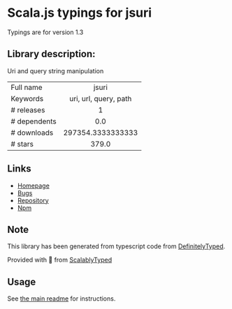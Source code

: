 
# Scala.js typings for jsuri

Typings are for version 1.3

## Library description:
Uri and query string manipulation

|                    |                 |
| ------------------ | :-------------: |
| Full name          | jsuri |
| Keywords           | uri, url, query, path |
| # releases         | 1 |
| # dependents       | 0.0 |
| # downloads        | 297354.3333333333 |
| # stars            | 379.0 |

## Links
- [Homepage](https://github.com/derek-watson/jsUri)
- [Bugs](https://github.com/derek-watson/jsUri/issues)
- [Repository](https://github.com/derek-watson/jsUri)
- [Npm](https://www.npmjs.com/package/jsuri)
    


## Note
This library has been generated from typescript code from [DefinitelyTyped](https://definitelytyped.org).

Provided with :purple_heart: from [ScalablyTyped](https://github.com/oyvindberg/ScalablyTyped)

## Usage
See [the main readme](../../readme.md) for instructions.


